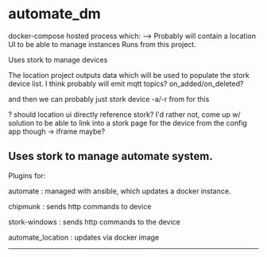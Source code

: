 # automate_dm

docker-compose hosted process which:
--> Probably will contain a location UI to be able to manage instances
Runs from this project.

Uses stork to manage devices

The location project outputs data which will be used to populate the stork device list.
I think probably will emit mqtt topics?  on_added/on_deleted?

and then we can probably just stork device -a/-r from for this

? should location ui  directly reference stork?
I'd rather not, come up w/ solution to be able to link into a stork page for the device
from the config app though -> iframe maybe?


Uses stork to manage automate system.
----
Plugins for:

automate : managed with ansible, which updates a docker instance. 

chipmunk : sends http commands to device

stork-windows : sends http commands to the device

automate_location : updates via docker image

----


